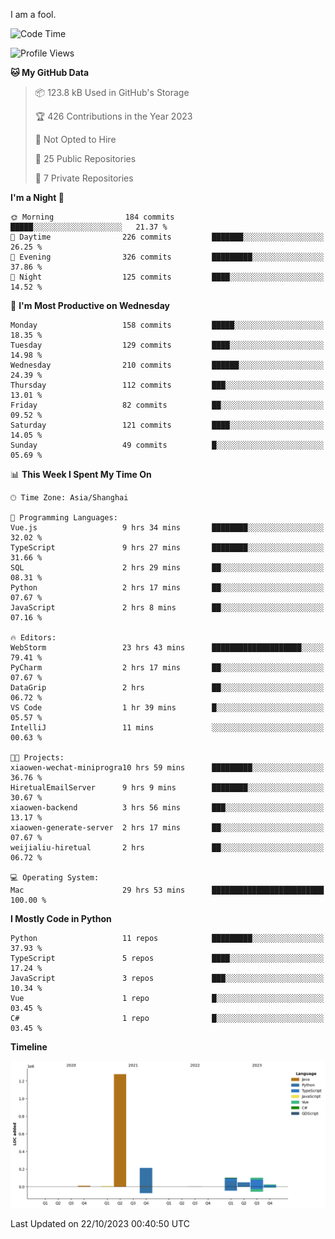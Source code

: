 I am a fool.

<!--START_SECTION:waka-->
![Code Time](http://img.shields.io/badge/Code%20Time-809%20hrs%2039%20mins-blue)

![Profile Views](http://img.shields.io/badge/Profile%20Views-0-blue)

**🐱 My GitHub Data** 

> 📦 123.8 kB Used in GitHub's Storage 
 > 
> 🏆 426 Contributions in the Year 2023
 > 
> 🚫 Not Opted to Hire
 > 
> 📜 25 Public Repositories 
 > 
> 🔑 7 Private Repositories 
 > 
**I'm a Night 🦉** 

```text
🌞 Morning                184 commits         █████░░░░░░░░░░░░░░░░░░░░   21.37 % 
🌆 Daytime                226 commits         ███████░░░░░░░░░░░░░░░░░░   26.25 % 
🌃 Evening                326 commits         █████████░░░░░░░░░░░░░░░░   37.86 % 
🌙 Night                  125 commits         ████░░░░░░░░░░░░░░░░░░░░░   14.52 % 
```
📅 **I'm Most Productive on Wednesday** 

```text
Monday                   158 commits         █████░░░░░░░░░░░░░░░░░░░░   18.35 % 
Tuesday                  129 commits         ████░░░░░░░░░░░░░░░░░░░░░   14.98 % 
Wednesday                210 commits         ██████░░░░░░░░░░░░░░░░░░░   24.39 % 
Thursday                 112 commits         ███░░░░░░░░░░░░░░░░░░░░░░   13.01 % 
Friday                   82 commits          ██░░░░░░░░░░░░░░░░░░░░░░░   09.52 % 
Saturday                 121 commits         ████░░░░░░░░░░░░░░░░░░░░░   14.05 % 
Sunday                   49 commits          █░░░░░░░░░░░░░░░░░░░░░░░░   05.69 % 
```


📊 **This Week I Spent My Time On** 

```text
🕑︎ Time Zone: Asia/Shanghai

💬 Programming Languages: 
Vue.js                   9 hrs 34 mins       ████████░░░░░░░░░░░░░░░░░   32.02 % 
TypeScript               9 hrs 27 mins       ████████░░░░░░░░░░░░░░░░░   31.66 % 
SQL                      2 hrs 29 mins       ██░░░░░░░░░░░░░░░░░░░░░░░   08.31 % 
Python                   2 hrs 17 mins       ██░░░░░░░░░░░░░░░░░░░░░░░   07.67 % 
JavaScript               2 hrs 8 mins        ██░░░░░░░░░░░░░░░░░░░░░░░   07.16 % 

🔥 Editors: 
WebStorm                 23 hrs 43 mins      ████████████████████░░░░░   79.41 % 
PyCharm                  2 hrs 17 mins       ██░░░░░░░░░░░░░░░░░░░░░░░   07.67 % 
DataGrip                 2 hrs               ██░░░░░░░░░░░░░░░░░░░░░░░   06.72 % 
VS Code                  1 hr 39 mins        █░░░░░░░░░░░░░░░░░░░░░░░░   05.57 % 
IntelliJ                 11 mins             ░░░░░░░░░░░░░░░░░░░░░░░░░   00.63 % 

🐱‍💻 Projects: 
xiaowen-wechat-miniprogra10 hrs 59 mins      █████████░░░░░░░░░░░░░░░░   36.76 % 
HiretualEmailServer      9 hrs 9 mins        ████████░░░░░░░░░░░░░░░░░   30.67 % 
xiaowen-backend          3 hrs 56 mins       ███░░░░░░░░░░░░░░░░░░░░░░   13.17 % 
xiaowen-generate-server  2 hrs 17 mins       ██░░░░░░░░░░░░░░░░░░░░░░░   07.67 % 
weijialiu-hiretual       2 hrs               ██░░░░░░░░░░░░░░░░░░░░░░░   06.72 % 

💻 Operating System: 
Mac                      29 hrs 53 mins      █████████████████████████   100.00 % 
```

**I Mostly Code in Python** 

```text
Python                   11 repos            █████████░░░░░░░░░░░░░░░░   37.93 % 
TypeScript               5 repos             ████░░░░░░░░░░░░░░░░░░░░░   17.24 % 
JavaScript               3 repos             ███░░░░░░░░░░░░░░░░░░░░░░   10.34 % 
Vue                      1 repo              █░░░░░░░░░░░░░░░░░░░░░░░░   03.45 % 
C#                       1 repo              █░░░░░░░░░░░░░░░░░░░░░░░░   03.45 % 
```



**Timeline**

![Lines of Code chart](https://raw.githubusercontent.com/VeejaLiu/VeejaLiu/master/assets/bar_graph.png)


 Last Updated on 22/10/2023 00:40:50 UTC
<!--END_SECTION:waka-->
